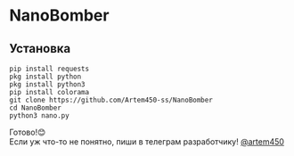 # NanoBomber
## Установка

```
pip install requests
pkg install python
pkg install python3
pip install colorama
git clone https://github.com/Artem450-ss/NanoBomber
cd NanoBomber
python3 nano.py
```

Готово!😊  
Если уж что-то не понятно, пиши в телеграм разработчику! [@artem450](https://teleg.run/artem450)
